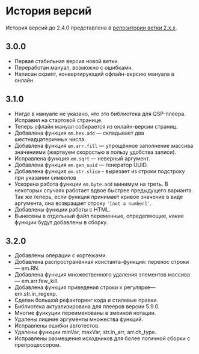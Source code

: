# История версий

История версий до 2.4.0 представлена в [репозитории ветки 2.x.x](https://github.com/AleksVersus/easy.math.3/blob/master/%5Bdisdocs%5D/vhistory.md).

## 3.0.0

* Первая стабильная версия новой ветки.
* Переработан мануал, возможно с ошибками.
* Написан скрипт, конвертирующий офлайн-версию мануала в онлайн.

## 3.1.0

* Нигде в мануале не указано, что это библиотека для QSP-плеера. Исправил на стартовой странице.
* Теперь офлайн мануал собирается из онлайн-версии страниц.
* Добавлена функция `em.hex.add` — складывает два шестнадцатеричных числа.
* Добавлена функция `em.arr.fill` — упрощённое заполнение массива значениями (жертвуем скоростью в пользу удобства записи).
* Исправлена функция `em.sqrt` — неверный аргумент.
* Добавлена функция `em.gen_uuid` — генератор UUID.
* Добавлена функция `em.str.slice` - вырезает из строки подстроку при указании символов
* Ускорена работа функции `em.byte.add` минимум на треть. В некоторых случаях работает вдвое быстрее предыдущего варианта. Так же теперь, если функция принимает кривое значение в виде аргумента, она возвращает строку `'[not a number]'`.
* Добавлены функции работы с HTML.
* Вынесены в отдельный файл переменные, определяющие, какие функции будут добавлены в сборку.

## 3.2.0

- Добавлены операции с кортежами.
- Добавлена распространённая константа-функция: перенос строки — em.RN.
- Добавлена функция множественного удаления элементов массива — em.arr.few_kill.
- Добавлена функция приведения строки к регулярке— em.str.in_regexp.
- Сделан большой рефакторинг кода и стилевые правки.
- Библиотека актуализирована для плееров версии 5.9.0.
- Многие функуции переименованы в змеиной нотации.
- Удалены лишние аргументы множества функций.
- Исправлены ошибки автотестов.
- Удалены функции minVar, maxVar, str.in_arr, arr.ch_type.
- Исправлены размещения исходников для более логичной сборки с препроцессором.
